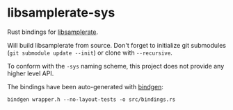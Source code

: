 # libsamplerate-sys

Rust bindings for [libsamplerate](http://www.mega-nerd.com/SRC/api.html).

Will build libsamplerate from source. Don't forget to initialize git submodules (`git submodule update --init`) or clone with `--recursive`.

To conform with the `-sys` naming scheme, this project does not provide any higher level API.

The bindings have been auto-generated with [bindgen](https://crates.io/crates/bindgen):

    bindgen wrapper.h --no-layout-tests -o src/bindings.rs
